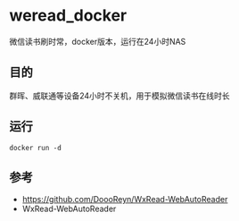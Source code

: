 # weread_docker
微信读书刷时常，docker版本，运行在24小时NAS


## 目的

群晖、威联通等设备24小时不关机，用于模拟微信读书在线时长

## 运行

`docker run -d `

## 参考

- https://github.com/DoooReyn/WxRead-WebAutoReader
- WxRead-WebAutoReader
